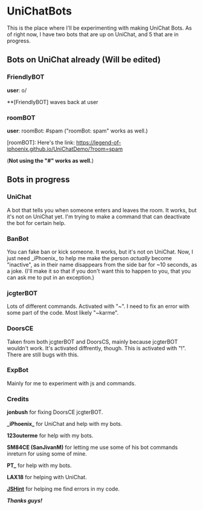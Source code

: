 # UniChatBots
This is the place where I'll be experimenting with making UniChat Bots. As of right now, I have two bots that are up on UniChat, and 5 that are in progress. 

## Bots on UniChat already (Will be edited)

### FriendlyBOT
**user**: o/

**[FriendlyBOT] waves back at user

### roomBOT
**user**: roomBot: #spam  ("roomBot: spam" works as well.)

[roomBOT]: Here's the link: https://legend-of-iphoenix.github.io/UniChatDemo/?room=spam

(**Not using the "\#\" works as well.**)
## Bots in progress

### UniChat
A bot that tells you when someone enters and leaves the room. It works, but it's not on UniChat yet. I'm trying to make a command that can deactivate the bot for certain help. 

### BanBot
You can fake ban or kick someone. It works, but it's not on UniChat. Now, I just need \_iPhoenix\_ to help me make the person *actually* become "inactive", as in their name disappears from the side bar for ~10 seconds, as a joke. (I'll make it so that if you don't want this to happen to you, that you can ask me to put in an exception.)

### jcgterBOT
Lots of different commands. Activated with "~". I need to fix an error with some part of the code. Most likely "~karme".

### DoorsCE
Taken from both jcgterBOT and DoorsCS, mainly because jcgterBOT wouldn't work. It's activated diffrently, though. This is activated with "!". There are still bugs with this. 

### ExpBot
Mainly for me to experiment with js and commands.

### Credits

**jonbush** for fixing DoorsCE jcgterBOT. 

**\_iPhoenix\_** for UniChat and help with my bots. 

**123outerme** for help with my bots. 

**SM84CE (SanJivanM)** for letting me use some of his bot commands inreturn for using some of mine.

**PT\_** for help with my bots. 

**LAX18** for helping with UniChat. 

**[JSHint](http://jshint.com/)** for helping me find errors in my code. 

***Thanks guys!***
